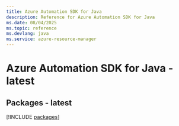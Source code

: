 ```yaml
---
title: Azure Automation SDK for Java
description: Reference for Azure Automation SDK for Java
ms.date: 08/04/2025
ms.topic: reference
ms.devlang: java
ms.service: azure-resource-manager
---
```

# Azure Automation SDK for Java - latest
## Packages - latest
[!INCLUDE [packages](automation-index.md)]